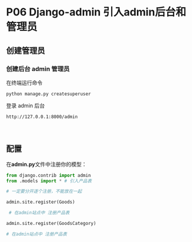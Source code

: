 # P06 Django-admin 引入admin后台和管理员

## 创建管理员

### **创建后台 admin 管理员**

在终端运行命令

`python manage.py createsuperuser`


登录 admin 后台

`http://127.0.0.1:8000/admin`

　　‍

## 配置

在**admin.py**文件中注册你的模型：

```python
from django.contrib import admin
from .models import * # 引入产品表

# 一定要分开逐个注册，不能放在一起

admin.site.register(Goods)

 # 在admin站点中 注册产品表

admin.site.register(GoodsCategory) 

# 在admin站点中 注册产品表
```

　　‍
